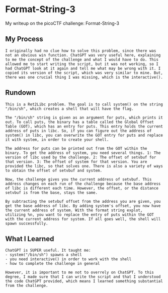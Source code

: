# Format-String-3
My writeup on the picoCTF challenge: Format-String-3

## My Process

    I originally had no clue how to solve this problem, since there was not an obvious win function. ChatGPT was very useful here, explaining to me the concept of the challenge and what I would have to do. This allowed me to start writing the script, but it was not working, so I had ChatGPT look at it again and tell me what may be wrong with it. I copied its version of the script, which was very similar to mine. But, there was one crucial thing I was missing, which is the interactive(). 

## Rundown

    This is a Ret2Libc problem. The goal is to call system() on the string "/bin/sh", which creates a shell that will have the flag. 

    The "/bin/sh" string is given as an argument for puts, which prints it out. To call puts, the binary has a table called the Global Offset Table (GOT), which has an entry for puts. This entry holds the current address of puts in libc. So, if you can figure out the address of system() in libc, you can overwrite the GOT entry for puts and replace it with system, in order to create your shell. 

    The address for puts can be printed out from the GOT within the binary. To get the address of system, you need several things. 1: The version of libc used by the challenge. 2: The offset of setvbuf for that version. 3: The offset of system for that version. You are provided the libc, so that solves one. There is also a variety of ways to obtain the offset of setvbuf and system. 

    Now, the challenge gives you the current address of setvbuf. This address changes on each run of the challenge because the base address of libc is different each time. However, the offset, or the distance setvbuf is from the base, stays the same. 

    By subtracting the setvbuf offset from the address you are given, you get the base address of libc. By adding system's offset, you now have the current address of system. With the format string explot, utilizing %n, you want to replace the entry of puts within the GOT with the current address for system. If all goes well, the shell will spawn successfully. 

## What I Learned

    ChatGPT is SUPER useful. It taught me: 
    - system("/bin/sh") spawns a shell
    - you need interactive() in order to work with the shell
    - how to complete the challenge in general

    However, it is important to me not to overrely on ChatGPT. To this degree, I made sure that I can write the script and that I understood the code ChatGPT provided, which means I learned something substantial from the challenge. 
